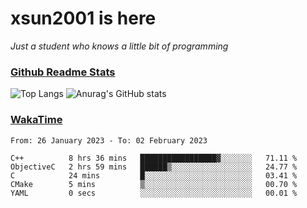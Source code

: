 # xsun2001 is here

*Just a student who knows a little bit of programming*

### [Github Readme Stats](https://github.com/anuraghazra/github-readme-stats)

![Top Langs](https://github-readme-stats.vercel.app/api/top-langs/?username=xsun2001&layout=compact&theme=radical) ![Anurag's GitHub stats](https://github-readme-stats.vercel.app/api?username=xsun2001&show_icons=true&theme=radical)

### [WakaTime](https://wakatime.com)

<!--START_SECTION:waka-->

```text
From: 26 January 2023 - To: 02 February 2023

C++          8 hrs 36 mins   █████████████████▓░░░░░░░   71.11 %
ObjectiveC   2 hrs 59 mins   ██████▒░░░░░░░░░░░░░░░░░░   24.77 %
C            24 mins         █░░░░░░░░░░░░░░░░░░░░░░░░   03.41 %
CMake        5 mins          ▒░░░░░░░░░░░░░░░░░░░░░░░░   00.70 %
YAML         0 secs          ░░░░░░░░░░░░░░░░░░░░░░░░░   00.01 %
```

<!--END_SECTION:waka-->
